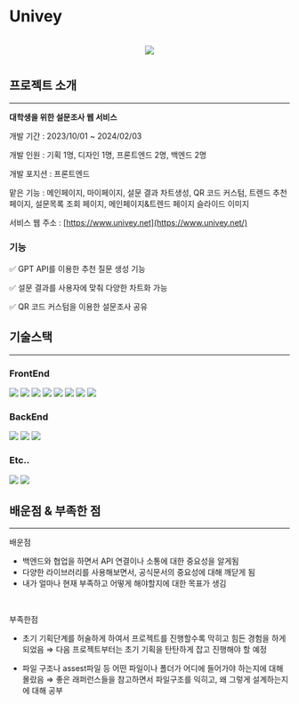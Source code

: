 # Univey

<p align="center">
  <br>
  <img src="https://github.com/asylee02/Univey_Front/assets/87488288/b1599a13-8416-4076-a415-1a8bdcdb7f99">
  <br>
</p>

# 

## 프로젝트 소개

---

**대학생을 위한 설문조사 웹 서비스**

개발 기간 : 2023/10/01 ~ 2024/02/03

개발 인원 : 기획 1명, 디자인 1명, 프론트엔드 2명, 백엔드 2명

개발 포지션 : 프론트엔드

맡은 기능 : 메인페이지, 마이페이지, 설문 결과 차트생성, QR 코드 커스텀, 트렌드 추천 페이지, 설문목록 조회 페이지, 메인페이지&트렌드 페이지 슬라이드 이미지

서비스 웹 주소 : [https://www.univey.net](https://www.univey.net/)

### 기능

✅ GPT API를 이용한 추천 질문 생성 기능

✅ 설문 결과를 사용자에 맞춰 다양한 차트화 가능

✅ QR 코드 커스텀을 이용한 설문조사 공유

## 기술스택
---
### FrontEnd
<div>
  <img src="https://img.shields.io/badge/html5-E34F26?style=for-the-badge&logo=html5&logoColor=white">
  <img src="https://img.shields.io/badge/css-1572B6?style=for-the-badge&logo=css3&logoColor=white">
  <img src="https://img.shields.io/badge/javascript-F7DF1E?style=for-the-badge&logo=javascript&logoColor=black">
  <img src="https://img.shields.io/badge/react-61DAFB?style=for-the-badge&logo=react&logoColor=black">
  <img src="https://img.shields.io/badge/tailwindcss-06B6D4?style=for-the-badge&logo=tailwindcss&logoColor=black">
  <img src="https://img.shields.io/badge/reactquery-FF4154?style=for-the-badge&logo=reactquery&logoColor=black">
  <img src="https://img.shields.io/badge/recoil-3578E5?style=for-the-badge&logo=recoil&logoColor=black">
  <img src="https://img.shields.io/badge/amplify-FF9900?style=for-the-badge&logo=awsamplify&logoColor=black">
</div>

### BackEnd
<div>
  <img src="https://img.shields.io/badge/spring-6DB33F?style=for-the-badge&logo=spring&logoColor=white"> 
  <img src="https://img.shields.io/badge/amazon ec2-FF9900?style=for-the-badge&logo=AmazonEC2&logoColor=white"> 
  <img src="https://img.shields.io/badge/mysql-4479A1?style=for-the-badge&logo=mysql&logoColor=white">   
</div>

### Etc..
<div>
  <img src="https://img.shields.io/badge/Figma-F24E1E?style=for-the-badge&logo=figma&logoColor=white">   
  <img src="https://img.shields.io/badge/github-181717?style=for-the-badge&logo=github&logoColor=white">  
</div>




## 배운점 & 부족한 점

---
배운점
- 백엔드와 협업을 하면서 API 연결이나 소통에 대한 중요성을 알게됨
- 다양한 라이브러리를 사용해보면서, 공식문서의 중요성에 대해 깨닫게 됨
- 내가 얼마나 현재 부족하고 어떻게 해야할지에 대한 목표가 생김
<br>

부족한점
- 초기 기획단계를 허술하게 하여서 프로젝트를 진행할수록 막히고 힘든 경험을 하게 되었음
    ⇒ 다음 프로젝트부터는 초기 기획을 탄탄하게 잡고 진행해야 할 예정
    
- 파일 구조나 assest파일 등 어떤 파일이나 폴더가 어디에 들어가야 하는지에 대해 몰랐음
    ⇒ 좋은 래퍼런스들을 참고하면서 파일구조를 익히고, 왜 그렇게 설계하는지에 대해 공부
